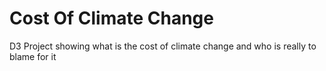 # Cost Of Climate Change

D3 Project showing what is the cost of climate change and who is really to blame for it
